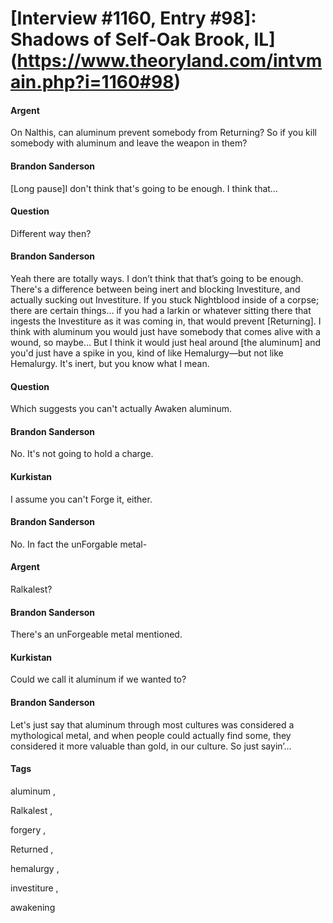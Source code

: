 # [Interview #1160, Entry #98]: Shadows of Self-Oak Brook, IL](https://www.theoryland.com/intvmain.php?i=1160#98)

#### Argent

On Nalthis, can aluminum prevent somebody from Returning? So if you kill somebody with aluminum and leave the weapon in them?

#### Brandon Sanderson

[Long pause]I don't think that's going to be enough. I think that…

#### Question

Different way then?

#### Brandon Sanderson

Yeah there are totally ways. I don’t think that that’s going to be enough. There's a difference between being inert and blocking Investiture, and actually sucking out Investiture. If you stuck Nightblood inside of a corpse; there are certain things… if you had a larkin or whatever sitting there that ingests the Investiture as it was coming in, that would prevent [Returning]. I think with aluminum you would just have somebody that comes alive with a wound, so maybe... But I think it would just heal around [the aluminum] and you'd just have a spike in you, kind of like Hemalurgy—but not like Hemalurgy. It's inert, but you know what I mean.

#### Question

Which suggests you can't actually Awaken aluminum.

#### Brandon Sanderson

No. It's not going to hold a charge.

#### Kurkistan

I assume you can't Forge it, either.

#### Brandon Sanderson

No. In fact the unForgable metal-

#### Argent

Ralkalest?

#### Brandon Sanderson

There's an unForgeable metal mentioned.

#### Kurkistan

Could we call it aluminum if we wanted to?

#### Brandon Sanderson

Let's just say that aluminum through most cultures was considered a mythological metal, and when people could actually find some, they considered it more valuable than gold, in our culture. So just sayin’...

#### Tags

aluminum
,

Ralkalest
,

forgery
,

Returned
,

hemalurgy
,

investiture
,

awakening

